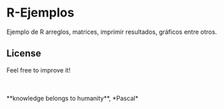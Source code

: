 # R-Ejemplos
Ejemplo de R arreglos, matrices,  imprimir resultados, gráficos entre otros.


## License
Feel free to improve it!

<BR>
  <BR>
**knowledge belongs to humanity**, *Pascal*
